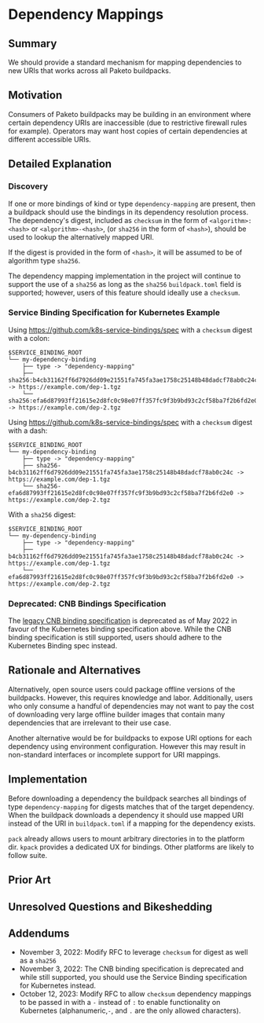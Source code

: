 # Dependency Mappings

## Summary

We should provide a standard mechanism for mapping dependencies to new URIs that works across all Paketo buildpacks.

## Motivation

Consumers of Paketo buildpacks may be building in an environment where certain dependency URIs are inaccessible (due to restrictive firewall rules for example). Operators may want host copies of certain dependencies at different accessible URIs.

## Detailed Explanation

### Discovery
If one or more bindings of kind or type `dependency-mapping` are present, then
a buildpack should use the bindings in its dependency resolution process. The
dependency's digest, included as `checksum` in the form of
`<algorithm>:<hash>` or `<algorithm>-<hash>`, (or `sha256` in the form of
`<hash>`), should be used to lookup the alternatively mapped URI.

If the digest is provided in the form of `<hash>`, it will be assumed to be of algorithm type `sha256`.

The dependency mapping implementation in the project will continue to support the use of a `sha256` as long as the `sha256` `buildpack.toml` field is supported; however, users of this feature should ideally use a `checksum`.

### Service Binding Specification for Kubernetes Example
Using https://github.com/k8s-service-bindings/spec with a `checksum` digest with a colon:
```
$SERVICE_BINDING_ROOT
└── my-dependency-binding
    ├── type -> "dependency-mapping"
    ├── sha256:b4cb31162ff6d7926dd09e21551fa745fa3ae1758c25148b48dadcf78ab0c24c -> https://example.com/dep-1.tgz
    └── sha256:efa6d87993ff21615e2d8fc0c98e07ff357fc9f3b9bd93c2cf58ba7f2b6fd2e0 -> https://example.com/dep-2.tgz
```

Using https://github.com/k8s-service-bindings/spec with a `checksum` digest with a dash:
```
$SERVICE_BINDING_ROOT
└── my-dependency-binding
    ├── type -> "dependency-mapping"
    ├── sha256-b4cb31162ff6d7926dd09e21551fa745fa3ae1758c25148b48dadcf78ab0c24c -> https://example.com/dep-1.tgz
    └── sha256-efa6d87993ff21615e2d8fc0c98e07ff357fc9f3b9bd93c2cf58ba7f2b6fd2e0 -> https://example.com/dep-2.tgz
```

With a `sha256` digest:
```
$SERVICE_BINDING_ROOT
└── my-dependency-binding
    ├── type -> "dependency-mapping"
    ├── b4cb31162ff6d7926dd09e21551fa745fa3ae1758c25148b48dadcf78ab0c24c -> https://example.com/dep-1.tgz
    └── efa6d87993ff21615e2d8fc0c98e07ff357fc9f3b9bd93c2cf58ba7f2b6fd2e0 -> https://example.com/dep-2.tgz
```

### Deprecated: CNB Bindings Specification
The [legacy CNB binding
specification](https://github.com/buildpacks/spec/blob/main/extensions/bindings.md)
is deprecated as of May 2022 in favour of the Kubernetes binding specification
above. While the CNB binding specification is still supported, users should
adhere to the Kubernetes Binding spec instead.

## Rationale and Alternatives

Alternatively, open source users could package offline versions of the buildpacks. However, this requires knowledge and labor. Additionally, users who only consume a handful of dependencies may not want to pay the cost of downloading very large offline builder images that contain many dependencies that are irrelevant to their use case.

Another alternative would be for buildpacks to expose URI options for each dependency using environment configuration. However this may result in non-standard interfaces or incomplete support for URI mappings.

## Implementation

Before downloading a dependency the buildpack searches all bindings of type `dependency-mapping` for digests matches that of the target dependency. When the buildpack downloads a dependency it should use mapped URI instead of the URI in `buildpack.toml` if a mapping for the dependency exists.

`pack` already allows users to mount arbitrary directories in to the platform dir. `kpack` provides a dedicated UX for bindings. Other platforms are likely to follow suite.

## Prior Art


## Unresolved Questions and Bikeshedding

## Addendums
- November 3, 2022: Modify RFC to leverage `checksum` for digest as well as a `sha256`
- November 3, 2022: The CNB binding specification is deprecated and while still supported, you should use the Service Binding specification for Kubernetes instead.
- October 12, 2023: Modify RFC to allow `checksum` dependency mappings to be passed in with a `-` instead of `:` to enable functionality on Kubernetes (alphanumeric,`-`, and `.` are the only allowed characters).
